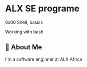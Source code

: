 # ALX SE programe

0x00 Shell, basics

Working with bash


## 🚀 About Me
I'm a software enginner at ALX Africa

